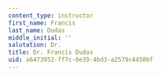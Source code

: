 ```yaml
---
content_type: instructor
first_name: Francis
last_name: Dudas
middle_initial: ''
salutation: Dr.
title: Dr. Francis Dudas
uid: a6473952-ff7c-0e39-4bd3-a2579c4450bf
---
```

